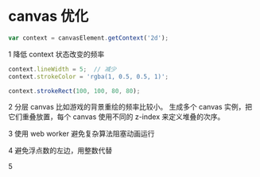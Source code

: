 # canvas 优化

```js
var context = canvasElement.getContext('2d');
```

1 降低 context 状态改变的频率
```js
context.lineWidth = 5;  // 减少
context.strokeColor = 'rgba(1, 0.5, 0.5, 1)';

context.strokeRect(100, 100, 80, 80);
```

2 分层 canvas
比如游戏的背景重绘的频率比较小。
生成多个 canvas 实例，把它们重叠放置，每个 canvas 使用不同的 z-index 来定义堆叠的次序。

3 使用 web worker 避免复杂算法阻塞动画运行

4 避免浮点数的左边，用整数代替

5 





